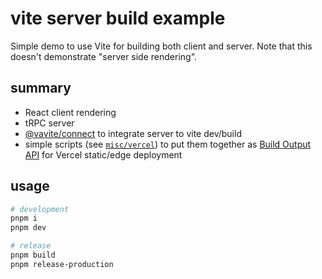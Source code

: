 # vite server build example

Simple demo to use Vite for building both client and server.
Note that this doesn't demonstrate "server side rendering".

## summary

- React client rendering
- tRPC server
- [@vavite/connect](https://github.com/cyco130/vavite/tree/main/packages/connect) to integrate server to vite dev/build
- simple scripts (see [`misc/vercel`](./misc/vercel)) to put them together as [Build Output API](https://vercel.com/docs/build-output-api/v3/primitives#edge-functions) for Vercel static/edge deployment

## usage

```sh
# development
pnpm i
pnpm dev

# release
pnpm build
pnpm release-production
```

